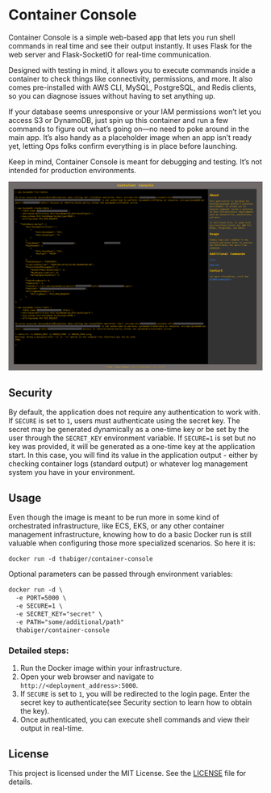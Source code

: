 # Container Console

Container Console is a simple web-based app that lets you run shell commands in real time and see their output instantly. It uses Flask for the web server and Flask-SocketIO for real-time communication.

Designed with testing in mind, it allows you to execute commands inside a container to check things like connectivity, permissions, and more. It also comes pre-installed with AWS CLI, MySQL, PostgreSQL, and Redis clients, so you can diagnose issues without having to set anything up.

If your database seems unresponsive or your IAM permissions won’t let you access S3 or DynamoDB, just spin up this container and run a few commands to figure out what’s going on—no need to poke around in the main app. It’s also handy as a placeholder image when an app isn’t ready yet, letting Ops folks confirm everything is in place before launching.

Keep in mind, Container Console is meant for debugging and testing. It’s not intended for production environments.

![Container Console](container-console.png)

## Security

By default, the application does not require any authentication to work with. If `SECURE` is set to `1`, users must authenticate using the secret key. The secret may be generated dynamically as a one-time key or be set by the user through the `SECRET_KEY` environment variable. If `SECURE=1` is set but no key was provided, it will be generated as a one-time key at the application start. In this case, you will find its value in the application output - either by checking container logs (standard output) or whatever log management system you have in your environment.

## Usage

Even though the image is meant to be run more in some kind of orchestrated infrastructure, like ECS, EKS, or any other container management infrastructure, knowing how to do a basic Docker run is still valuable when configuring those more specialized scenarios. So here it is:

    docker run -d thabiger/container-console

Optional parameters can be passed through environment variables:

    docker run -d \
      -e PORT=5000 \
      -e SECURE=1 \
      -e SECRET_KEY="secret" \
      -e PATH="some/additional/path"
      thabiger/container-console

### Detailed steps:

1. Run the Docker image within your infrastructure.
2. Open your web browser and navigate to `http://<deployment_address>:5000`.
3. If `SECURE` is set to `1`, you will be redirected to the login page. Enter the secret key to authenticate(see Security section to learn how to obtain the key). 
4. Once authenticated, you can execute shell commands and view their output in real-time.

## License

This project is licensed under the MIT License. See the [LICENSE](LICENSE) file for details.
